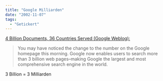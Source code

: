 ```yaml
---
title: "Google Milliarden"
date: "2002-11-07"
tags:
  - "Getickert"
---
```


[4 Billion Documents, 36 Countries Served (Google Weblog):](https://web.archive.org/web/20030706124354/http://google.blogspace.com/archives/000719 "4 Billion Documents, 36 Countries Served (Google Weblog)")

> You may have noticed the change to the number on the Google homepage this morning. Google now enables users to search more than 3 billion web pages–making Google the largest and most comprehensive search engine in the world.

3 Billion = 3 Milliarden

